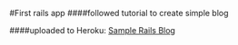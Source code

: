 #First rails app
####followed tutorial to create simple blog

####uploaded to Heroku:
[Sample Rails Blog](http://powerful-river-1679.herokuapp.com)

